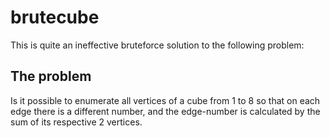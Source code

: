 # brutecube
This is quite an ineffective bruteforce solution to the following problem:

## The problem
Is it possible to enumerate all vertices of a cube from 1 to 8 so that on each edge there is a different number, and the edge-number is calculated by the sum of its respective 2 vertices.

